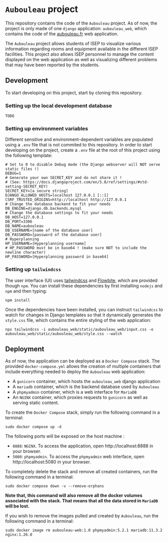 # `Aubouleau` project

This repository contains the code of the `Aubouleau` project. As of now, the project is only made of one `django` application: `aubouleau_web`, which contains the code of the [aubouleau.fr](https://aubouleau.fr) web application.

The `Aubouleau` project allows students of ISEP to visualize various information regarding rooms and equipment available in the different ISEP facilities.
This project also allows ISEP personnel to manage the content displayed on the web application as well as visualizing different problems that may have been reported by the students.

## Development

To start developing on this project, start by cloning this repository.

### Setting up the local development database

`TODO`

### Setting up environment variables

Different sensitive and environment-dependent variables are populated using a `.env` file that is not commited to this repository.
In order to start developing on the project, create a `.env` file at the root of this project using the following template:
```properties
# Set to 0 to disable Debug mode (the Django webserver will NOT serve static files !)
DEBUG=1
# Generate your own SECRET_KEY and do not share it !
# (See: https://docs.djangoproject.com/en/5.0/ref/settings/#std-setting-SECRET_KEY)
SECRET_KEY=[a secure string]
DJANGO_ALLOWED_HOSTS=localhost 127.0.0.1 [::1]
CSRF_TRUSTED_ORIGINS=http://localhost http://127.0.0.1
# Change the database backend to fit your needs
DB_ENGINE=django.db.backends.mysql
# Change the database settings to fit your needs
DB_HOST=127.0.0.1
DB_PORT=3306
DB_NAME=aubouleau
DB_USERNAME=[name of the database user]
DB_PASSWORD=[password of the database user]
# Hyperplanning
HP_USERNAME=[Hyperplanning username]
# HP_PASSWORD must be in base64 ! (make sure NOT to include the newline character)
HP_PASSWORD=[Hyperplanning password in base64]
```

### Setting up `tailwindcss`

The user interface (UI) uses [tailwindcss](https://tailwindcss.com/) and [Flowbite](https://flowbite.com/), which are provided though `npm`. You can install these dependencies by first installing `nodejs` and `npm` and then typing:
```shell
npm install
```

Once the dependencies have been installed, you can instruct `tailwindcss` to watch for changes in Django templates so that it dynamically generates the `style.css` file, which contains the entire styling of the web application:
```shell
npx tailwindcss -i aubouleau_web/static/aubouleau_web/input.css -o aubouleau_web/static/aubouleau_web/style.css --watch
```

## Deployment

As of now, the application can be deployed as a `Docker Compose` stack. The provided `docker-compose.yml` allows the creation of multiple containers that include everything needed to deploy the `Aubouleau` web application:
- A `gunicorn` container, which hosts the `aubouleau_web` django application
- A `mariadb` container, which is the backend database used by `Aubouleau`
- A `phpmyadmin` container, which is a web interface for `MariaDB`
- An `NGINX` container, which proxies requests to `gunicorn` as well as serving static content.

To create the `Docker Compose` stack, simply run the following command in a terminal:
```shell
sudo docker compose up -d
```

The following ports will be exposed on the host machine :

- `8888`: `NGINX`. To access the application, open http://localhost:8888 in your browser.
- `5080`: `phpmyadmin`. To access the `phpmyadmin` web interface, open http://localhost:5080 in your browser.

To completely delete the stack and remove all created containers, run the following command in a terminal:
```shell
sudo docker compose down -v --remove-orphans
```

**Note that, this command will also remove all the docker volumes associated with the stack. That means that all the data stored in `MariaDB` will be lost.**

If you wish to remove the images pulled and created by `Aubouleau`, run the following command in a terminal:
```shell
sudo docker image rm aubouleau-web:1.0 phpmyadmin:5.2.1 mariadb:11.3.2 nginx:1.26.0
```
